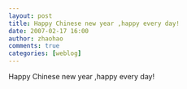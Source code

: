 ```yaml
---
layout: post
title: Happy Chinese new year ,happy every day!
date: 2007-02-17 16:00
author: zhaohao
comments: true
categories: [weblog]
---
```

Happy Chinese new year ,happy every day!
